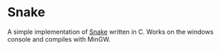 # Snake #
A simple implementation of [Snake](https://en.wikipedia.org/wiki/Snake_%28video_game%29) written in C.
Works on the windows console and compiles with MinGW.
